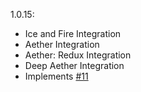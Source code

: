 1.0.15:
- Ice and Fire Integration
- Aether Integration
- Aether: Redux Integration
- Deep Aether Integration
- Implements [#11](https://github.com/Christofmeg/JustEnoughBreeding/issues/11)
